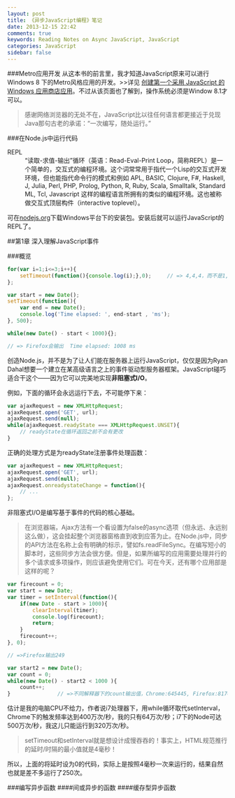 ```yaml
---
layout: post
title: 《异步JavaScript编程》笔记
date: 2013-12-15 22:42
comments: true
keywords: Reading Notes on Async JavaScript, JavaScript
categories: JavaScript
sidebar: false
---
```

###Metro应用开发
从这本书的前言里，我才知道JavaScript原来可以进行Windows 8 下的Metro风格应用的开发。>>详见 <a href="http://msdn.microsoft.com/zh-cn/library/windows/apps/br211385.aspx" target="_blank">创建第一个采用 JavaScript 的 Windows 应用商店应用</a>。不过从该页面也了解到，操作系统必须是Window 8.1才可以。

> 感谢网络浏览器的无处不在，JavaScript比以往任何语言都更接近于兑现Java那句古老的承诺：“一次编写，随处运行。”

<!--more-->

###在Node.js中运行代码
<dl>
<dt>REPL</dt>
<dd>
“读取-求值-输出”循环（英语：Read-Eval-Print Loop，简称REPL）是一个简单的，交互式的编程环境。这个词常常用于指代一个Lisp的交互式开发环境，但也能指代命令行的模式和例如 APL, BASIC, Clojure, F#, Haskell, J, Julia, Perl, PHP, Prolog, Python, R, Ruby, Scala, Smalltalk, Standard ML, Tcl, Javascript 这样的编程语言所拥有的类似的编程环境。这也被称做交互式顶层构件（interactive toplevel）。</dd>
</dl>

可在<a href="http://nodejs.org" target="_blank">nodejs.org</a>下载Windows平台下的安装包。安装后就可以运行JavaScript的REPL了。

##第1章 深入理解JavaScript事件

###概览
``` javascript
for(var i=1;i<=3;i++){
    setTimeout(function(){console.log(i);},0);     // => 4,4,4，而不是1,2,3
};
```

``` javascript
var start = new Date();
setTimeout(function(){
    var end = new Date();
    console.log('Time elapsed: ', end-start , 'ms');
}, 500);

while(new Date() - start < 1000){};

// => Firefox会输出  Time elapsed: 1008 ms
```

创造Node.js，并不是为了让人们能在服务器上运行JavaScript，仅仅是因为Ryan Dahal想要一个建立在某高级语言之上的事件驱动型服务器框架。JavaScript碰巧适合干这个——因为它可以完美地实现<strong>非阻塞式I/O</strong>。

例如，下面的循环会永远运行下去，不可能停下来：

``` javascript
var ajaxRequest = new XMLHttpRequest;
ajaxRequest.open('GET', url);
ajaxRequest.send(null);
while(ajaxRequest.readyState === XMLHttpRequest.UNSET){
	// readyState在循环返回之前不会有更改
}
```

正确的处理方式是为readyState注册事件处理函数：

``` javascript
var ajaxRequest = new XMLHttpRequest;
ajaxRequest.open('GET', url);
ajaxRequest.send(null);
ajaxRequest.onreadystateChange = function(){
	// ...
};
```
非阻塞式I/O是编写基于事件的代码的核心基础。

> 在浏览器端，Ajax方法有一个看设置为false的async选项（但永远、永远别这么做），这会挂起整个浏览器窗格直到收到应答为止。在Node.js中，同步的API方法在名称上会有明确的标示，譬如fs.readFileSync。在编写短小的脚本时，这些同步方法会很方便。但是，如果所编写的应用需要处理并行的多个请求或多项操作，则应该避免使用它们。可在今天，还有哪个应用部是这样的呢？

``` javascript
var firecount = 0;
var start = new Date;
var timer = setInterval(function(){
    if(new Date - start > 1000){
        clearInterval(timer);
        console.log(firecount);
        return;
    }
    firecount++;
}, 0);

// =>Firefox输出249
```

``` javascript
var start2 = new Date();
var count = 0;
while(new Date() - start2 < 1000 ){
    count++;
}               // =>不同解释器下的count输出值，Chrome:645445, Firefox:817007, Node: 3270175
```

估计是我的电脑CPU不给力，作者说i7处理器下，用while循环取代setInterval，Chrome下的触发频率达到400万次/秒，我的只有64万次/秒；i7下的Node可达500万次/秒，我这儿只能运行到320万次/秒。

> setTimeout和setInterval就是想设计成慢吞吞的！事实上，HTML规范推行的延时/时隔的最小值就是4毫秒！

所以，上面的将延时设为0的代码，实际上是按照4毫秒一次来运行的，结果自然也就是差不多运行了250次。

###编写异步函数
####间或异步的函数
####缓存型异步函数
